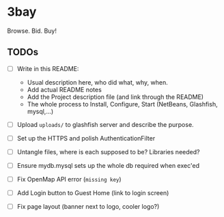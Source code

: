 # 3bay
Browse. Bid. Buy!

## TODOs
-[ ] Write in this README:
   * Usual description here, who did what, why, when.
   * Add actual README notes
   * Add the Project description file (and link through the README)
   * The whole process to Install, Configure, Start (NetBeans,
     Glashfish, mysql,...)

-[ ] Upload `uploads/` to glashfish server and describe the purpose.
-[ ] Set up the HTTPS and polish AuthenticationFilter
-[ ] Untangle files, where is each supposed to be? Libraries needed?
-[ ] Ensure mydb.mysql sets up the whole db required when exec'ed
-[ ] Fix OpenMap API error (`missing key`)
-[ ] Add Login button to Guest Home (link to login screen)
-[ ] Fix page layout (banner next to logo, cooler logo?)

